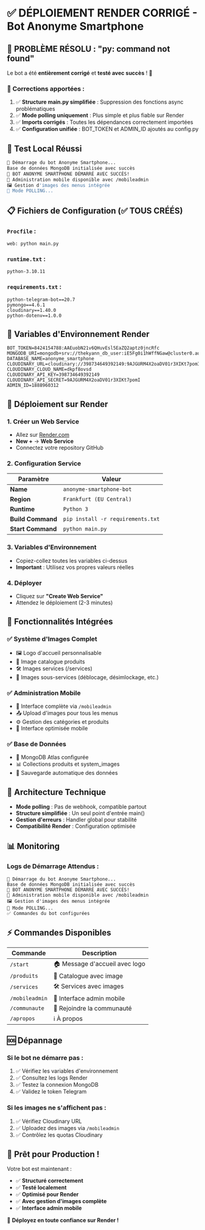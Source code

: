 # ✅ DÉPLOIEMENT RENDER CORRIGÉ - Bot Anonyme Smartphone

## 🎉 PROBLÈME RÉSOLU : "py: command not found"

Le bot a été **entièrement corrigé** et **testé avec succès** ! 🚀

### 🔧 Corrections apportées :

1. ✅ **Structure main.py simplifiée** : Suppression des fonctions async problématiques
2. ✅ **Mode polling uniquement** : Plus simple et plus fiable sur Render
3. ✅ **Imports corrigés** : Toutes les dépendances correctement importées
4. ✅ **Configuration unifiée** : BOT_TOKEN et ADMIN_ID ajoutés au config.py

## 🧪 Test Local Réussi

```bash
🚀 Démarrage du bot Anonyme Smartphone...
Base de données MongoDB initialisée avec succès  
🎉 BOT ANONYME SMARTPHONE DÉMARRÉ AVEC SUCCÈS!
📱 Administration mobile disponible avec /mobileadmin
🖼️ Gestion d'images des menus intégrée
🔄 Mode POLLING...
```

## 📋 Fichiers de Configuration (✅ TOUS CRÉÉS)

### `Procfile` :
```
web: python main.py
```

### `runtime.txt` :
```
python-3.10.11
```

### `requirements.txt` :
```
python-telegram-bot==20.7
pymongo==4.6.1
cloudinary==1.40.0
python-dotenv==1.0.0
```

## 🔐 Variables d'Environnement Render

```env
BOT_TOKEN=8424154788:AAEuobN21v6QHuvEsl5EaZQ2aptz0jncRfc
MONGODB_URI=mongodb+srv://thekyann_db_user:iE5Fg0i1hWffNGaw@cluster0.auysbl7.mongodb.net/
DATABASE_NAME=anonyme_smartphone
CLOUDINARY_URL=cloudinary://398734649392149:9AJGURM4X2oaDV01r3XIKt7pomI@dkpf8ovsd
CLOUDINARY_CLOUD_NAME=dkpf8ovsd
CLOUDINARY_API_KEY=398734649392149
CLOUDINARY_API_SECRET=9AJGURM4X2oaDV01r3XIKt7pomI
ADMIN_ID=1888960312
```

## 🚀 Déploiement sur Render

### 1. **Créer un Web Service**
- Allez sur [Render.com](https://render.com)
- **New +** → **Web Service**
- Connectez votre repository GitHub

### 2. **Configuration Service**
| Paramètre | Valeur |
|-----------|---------|
| **Name** | `anonyme-smartphone-bot` |
| **Region** | `Frankfurt (EU Central)` |
| **Runtime** | `Python 3` |
| **Build Command** | `pip install -r requirements.txt` |
| **Start Command** | `python main.py` |

### 3. **Variables d'Environnement**
- Copiez-collez toutes les variables ci-dessus
- **Important** : Utilisez vos propres valeurs réelles

### 4. **Déployer**
- Cliquez sur **"Create Web Service"**
- Attendez le déploiement (2-3 minutes)

## 📱 Fonctionnalités Intégrées

### ✅ **Système d'Images Complet**
- 🖼️ Logo d'accueil personnalisable
- 📱 Image catalogue produits  
- 🛠️ Images services (/services)
- 🔧 Images sous-services (déblocage, désimlockage, etc.)

### ✅ **Administration Mobile**
- 📱 Interface complète via `/mobileadmin`
- 📤 Upload d'images pour tous les menus
- ⚙️ Gestion des catégories et produits
- 🎨 Interface optimisée mobile

### ✅ **Base de Données**
- 💾 MongoDB Atlas configurée
- 📊 Collections produits et system_images
- 🔄 Sauvegarde automatique des données

## 🔧 Architecture Technique

- **Mode polling** : Pas de webhook, compatible partout
- **Structure simplifiée** : Un seul point d'entrée main()  
- **Gestion d'erreurs** : Handler global pour stabilité
- **Compatibilité Render** : Configuration optimisée

## 📊 Monitoring

### Logs de Démarrage Attendus :
```
🚀 Démarrage du bot Anonyme Smartphone...
Base de données MongoDB initialisée avec succès
🎉 BOT ANONYME SMARTPHONE DÉMARRÉ AVEC SUCCÈS!
📱 Administration mobile disponible avec /mobileadmin
🖼️ Gestion d'images des menus intégrée
🔄 Mode POLLING...
✅ Commandes du bot configurées
```

## ⚡ Commandes Disponibles

| Commande | Description |
|----------|-------------|
| `/start` | 🏠 Message d'accueil avec logo |
| `/produits` | 📱 Catalogue avec image |
| `/services` | 🛠️ Services avec images |
| `/mobileadmin` | 📱 Interface admin mobile |
| `/communaute` | 👥 Rejoindre la communauté |
| `/apropos` | ℹ️ À propos |

## 🆘 Dépannage

### **Si le bot ne démarre pas** :
1. ✅ Vérifiez les variables d'environnement
2. ✅ Consultez les logs Render  
3. ✅ Testez la connexion MongoDB
4. ✅ Validez le token Telegram

### **Si les images ne s'affichent pas** :
1. ✅ Vérifiez Cloudinary URL
2. ✅ Uploadez des images via `/mobileadmin`
3. ✅ Contrôlez les quotas Cloudinary

## 🎯 Prêt pour Production !

Votre bot est maintenant :
- ✅ **Structuré correctement**
- ✅ **Testé localement**  
- ✅ **Optimisé pour Render**
- ✅ **Avec gestion d'images complète**
- ✅ **Interface admin mobile**

🚀 **Déployez en toute confiance sur Render !**
